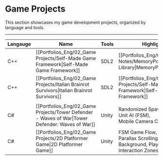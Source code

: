# **Game Projects**

This section showcases my game development projects, organized by language and tools.

---

| **Langauge** | **Name**                                                                                        | **Tools** | **Highlight**                                                                          | **Team** | **Year** |
| ------------ | ----------------------------------------------------------------------------------------------- | --------- | -------------------------------------------------------------------------------------- | -------- | -------- |
| C++          | [[Portfolios_Eng/02_Game Projects/Self-Made Game Framework\|Self-Made Game Framework]]          | SDL2      | [[Portfolios_Eng/03_Technical Notes/MemoryPool Library\|MemoryPool Library]]           | Solo     | 2024     |
| C++          | [[Portfolios_Eng/02_Game Projects/Italian Brainrot Survivors\|Italian Brainrot Survivors]]      | SDL2      | [[Portfolios_Eng/02_Game Projects/Self-Made Game Framework\|Self-Made Game Framework]] | Solo     | 2025     |
|              |                                                                                                 |           |                                                                                        |          |          |
| C#           | [[Portfolios_Eng/02_Game Projects/Tower Defender - Waves of War\|Tower Defender: Waves of War]] | Unity     | Randomized Spawner, <br>Unit AI (FSM), <br>Mobile Camera Control                       | Solo     | 2023     |
| C#           | [[Portfolios_Eng/02_Game Projects/2D Platformer Game\|2D Platformer Game]]                      | Unity     | FSM Game Flow, <br>Parallax Scrolling Background, Player Interaction Zones             | Solo     | 2023     |
